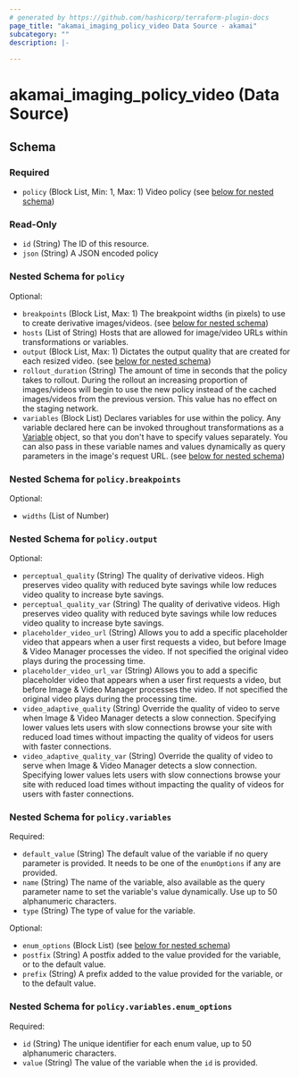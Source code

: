 ```yaml
---
# generated by https://github.com/hashicorp/terraform-plugin-docs
page_title: "akamai_imaging_policy_video Data Source - akamai"
subcategory: ""
description: |-
  
---
```


# akamai_imaging_policy_video (Data Source)





<!-- schema generated by tfplugindocs -->
## Schema

### Required

- `policy` (Block List, Min: 1, Max: 1) Video policy (see [below for nested schema](#nestedblock--policy))

### Read-Only

- `id` (String) The ID of this resource.
- `json` (String) A JSON encoded policy

<a id="nestedblock--policy"></a>
### Nested Schema for `policy`

Optional:

- `breakpoints` (Block List, Max: 1) The breakpoint widths (in pixels) to use to create derivative images/videos. (see [below for nested schema](#nestedblock--policy--breakpoints))
- `hosts` (List of String) Hosts that are allowed for image/video URLs within transformations or variables.
- `output` (Block List, Max: 1) Dictates the output quality that are created for each resized video. (see [below for nested schema](#nestedblock--policy--output))
- `rollout_duration` (String) The amount of time in seconds that the policy takes to rollout. During the rollout an increasing proportion of images/videos will begin to use the new policy instead of the cached images/videos from the previous version. This value has no effect on the staging network.
- `variables` (Block List) Declares variables for use within the policy. Any variable declared here can be invoked throughout transformations as a [Variable](#variable) object, so that you don't have to specify values separately. You can also pass in these variable names and values dynamically as query parameters in the image's request URL. (see [below for nested schema](#nestedblock--policy--variables))

<a id="nestedblock--policy--breakpoints"></a>
### Nested Schema for `policy.breakpoints`

Optional:

- `widths` (List of Number)


<a id="nestedblock--policy--output"></a>
### Nested Schema for `policy.output`

Optional:

- `perceptual_quality` (String) The quality of derivative videos. High preserves video quality with reduced byte savings while low reduces video quality to increase byte savings.
- `perceptual_quality_var` (String) The quality of derivative videos. High preserves video quality with reduced byte savings while low reduces video quality to increase byte savings.
- `placeholder_video_url` (String) Allows you to add a specific placeholder video that appears when a user first requests a video, but before Image & Video Manager processes the video. If not specified the original video plays during the processing time.
- `placeholder_video_url_var` (String) Allows you to add a specific placeholder video that appears when a user first requests a video, but before Image & Video Manager processes the video. If not specified the original video plays during the processing time.
- `video_adaptive_quality` (String) Override the quality of video to serve when Image & Video Manager detects a slow connection. Specifying lower values lets users with slow connections browse your site with reduced load times without impacting the quality of videos for users with faster connections.
- `video_adaptive_quality_var` (String) Override the quality of video to serve when Image & Video Manager detects a slow connection. Specifying lower values lets users with slow connections browse your site with reduced load times without impacting the quality of videos for users with faster connections.


<a id="nestedblock--policy--variables"></a>
### Nested Schema for `policy.variables`

Required:

- `default_value` (String) The default value of the variable if no query parameter is provided. It needs to be one of the `enumOptions` if any are provided.
- `name` (String) The name of the variable, also available as the query parameter name to set the variable's value dynamically. Use up to 50 alphanumeric characters.
- `type` (String) The type of value for the variable.

Optional:

- `enum_options` (Block List) (see [below for nested schema](#nestedblock--policy--variables--enum_options))
- `postfix` (String) A postfix added to the value provided for the variable, or to the default value.
- `prefix` (String) A prefix added to the value provided for the variable, or to the default value.

<a id="nestedblock--policy--variables--enum_options"></a>
### Nested Schema for `policy.variables.enum_options`

Required:

- `id` (String) The unique identifier for each enum value, up to 50 alphanumeric characters.
- `value` (String) The value of the variable when the `id` is provided.
